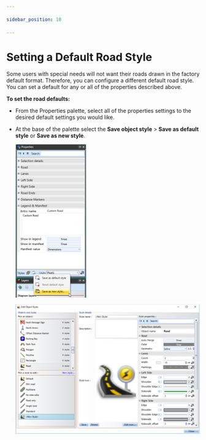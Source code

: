 ```yaml
---

sidebar_position: 10

---
```

# Setting a Default Road Style 

Some users with special needs will not want their roads drawn in the factory default format. Therefore, you can configure a different default road style. You can set a default for any or all of the properties described above.

**To set the road defaults:**

 - From the Properties palette, select all of the properties settings to the desired default settings you would like.
 - At the base of the palette select the **Save object style** > **Save as default style** or **Save as new style**.

    ![Save_object_style](./assets/Save_object_style.png)

    ![Save_as_new_style_window](./assets/Save_as_new_style_window.png)